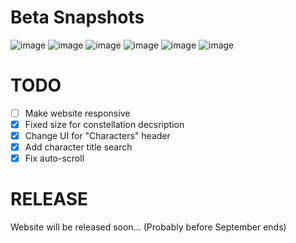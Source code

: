 # Beta Snapshots

![image](https://github.com/user-attachments/assets/5f455399-f899-4957-bfc7-a6752a515a86)
![image](https://github.com/user-attachments/assets/f9510c0a-7ee3-45f5-83c0-5f8a7c3fc782)
![image](https://github.com/user-attachments/assets/4697cae8-38c6-4bdc-913e-920ac3b39fe8)
![image](https://github.com/user-attachments/assets/df557e25-aa7e-45a9-8409-03f8f34656d8)
![image](https://github.com/user-attachments/assets/eefe45f2-cb60-4a53-a871-ee8dc58462c3)
![image](https://github.com/user-attachments/assets/95e5a30a-6214-4f53-88dd-b06baafed816)

# TODO

- [ ] Make website responsive
- [x] Fixed size for constellation decsription
- [x] Change UI for "Characters" header
- [x] Add character title search
- [x] Fix auto-scroll

# RELEASE

Website will be released soon... (Probably before September ends)
